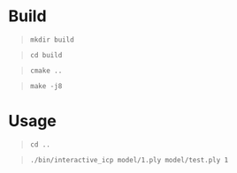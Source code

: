 # Build

> ```mkdir build```  

> ```cd build```  

> ```cmake ..```  

> ```make -j8```    

# Usage

> ```cd ..```

> ```./bin/interactive_icp model/1.ply model/test.ply 1```